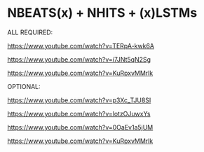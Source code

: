 # NBEATS(x) + NHITS + (x)LSTMs

ALL REQUIRED:

https://www.youtube.com/watch?v=TERpA-kwk6A

https://www.youtube.com/watch?v=i7JNt5qN2Sg

https://www.youtube.com/watch?v=KuRpxvMMrlk

OPTIONAL:

https://www.youtube.com/watch?v=p3Xc_TJU8SI

https://www.youtube.com/watch?v=lotzOJuwxYs

https://www.youtube.com/watch?v=0OaEv1a5jUM

https://www.youtube.com/watch?v=KuRpxvMMrlk
